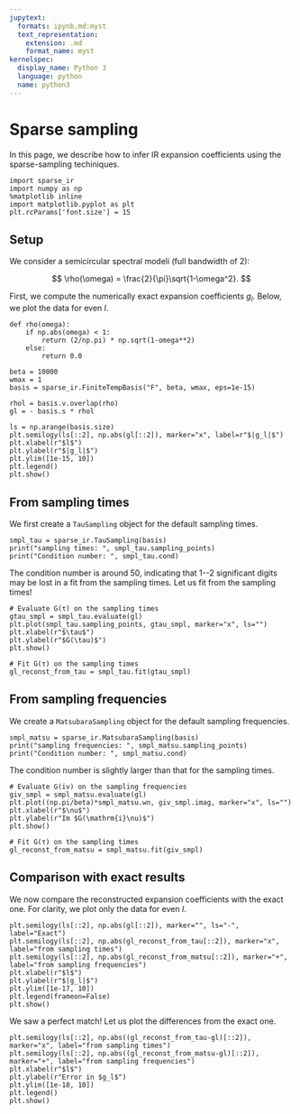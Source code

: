 ```yaml
---
jupytext:
  formats: ipynb,md:myst
  text_representation:
    extension: .md
    format_name: myst
kernelspec:
  display_name: Python 3
  language: python
  name: python3
---
```


# Sparse sampling

In this page, we describe how to infer IR expansion coefficients using the sparse-sampling techiniques.

```{code-cell} ipython3
import sparse_ir
import numpy as np
%matplotlib inline
import matplotlib.pyplot as plt
plt.rcParams['font.size'] = 15
```

## Setup
We consider a semicircular spectral modeli (full bandwidth of 2):

$$
\rho(\omega) = \frac{2}{\pi}\sqrt{1-\omega^2}.
$$

First, we compute the numerically exact expansion coefficients $g_l$.
Below, we plot the data for even $l$.

```{code-cell} ipython3
def rho(omega):
    if np.abs(omega) < 1:
        return (2/np.pi) * np.sqrt(1-omega**2)
    else:
        return 0.0

beta = 10000
wmax = 1
basis = sparse_ir.FiniteTempBasis("F", beta, wmax, eps=1e-15)

rhol = basis.v.overlap(rho)
gl = - basis.s * rhol

ls = np.arange(basis.size)
plt.semilogy(ls[::2], np.abs(gl[::2]), marker="x", label=r"$|g_l|$")
plt.xlabel(r"$l$")
plt.ylabel(r"$|g_l|$")
plt.ylim([1e-15, 10])
plt.legend()
plt.show()
```

## From sampling times

We first create a `TauSampling` object for the default sampling times.

```{code-cell} ipython3
smpl_tau = sparse_ir.TauSampling(basis)
print("sampling times: ", smpl_tau.sampling_points)
print("Condition number: ", smpl_tau.cond)
```

The condition number is around 50, indicating that 1--2 significant digits may be lost in a fit from the sampling times. Let us fit from the sampling times!

```{code-cell} ipython3
# Evaluate G(τ) on the sampling times
gtau_smpl = smpl_tau.evaluate(gl)
plt.plot(smpl_tau.sampling_points, gtau_smpl, marker="x", ls="")
plt.xlabel(r"$\tau$")
plt.ylabel(r"$G(\tau)$")
plt.show()

# Fit G(τ) on the sampling times
gl_reconst_from_tau = smpl_tau.fit(gtau_smpl)
```

## From sampling frequencies

We create a `MatsubaraSampling` object for the default sampling frequencies.

```{code-cell} ipython3
smpl_matsu = sparse_ir.MatsubaraSampling(basis)
print("sampling frequencies: ", smpl_matsu.sampling_points)
print("Condition number: ", smpl_matsu.cond)
```

The condition number is slightly larger than that for the sampling times.

```{code-cell} ipython3
# Evaluate G(iv) on the sampling frequencies
giv_smpl = smpl_matsu.evaluate(gl)
plt.plot((np.pi/beta)*smpl_matsu.wn, giv_smpl.imag, marker="x", ls="")
plt.xlabel(r"$\nu$")
plt.ylabel(r"Im $G(\mathrm{i}\nu)$")
plt.show()

# Fit G(τ) on the sampling times
gl_reconst_from_matsu = smpl_matsu.fit(giv_smpl)
```

## Comparison with exact results
We now compare the reconstructed expansion coefficients with the exact one. For clarity, we plot only the data for even $l$.

```{code-cell} ipython3
plt.semilogy(ls[::2], np.abs(gl[::2]), marker="", ls="-", label="Exact")
plt.semilogy(ls[::2], np.abs(gl_reconst_from_tau[::2]), marker="x", label="from sampling times")
plt.semilogy(ls[::2], np.abs(gl_reconst_from_matsu[::2]), marker="+", label="from sampling frequencies")
plt.xlabel(r"$l$")
plt.ylabel(r"$|g_l|$")
plt.ylim([1e-17, 10])
plt.legend(frameon=False)
plt.show()
```

We saw a perfect match! Let us plot the differences from the exact one. 

```{code-cell} ipython3
plt.semilogy(ls[::2], np.abs((gl_reconst_from_tau-gl)[::2]), marker="x", label="from sampling times")
plt.semilogy(ls[::2], np.abs((gl_reconst_from_matsu-gl)[::2]), marker="+", label="from sampling frequencies")
plt.xlabel(r"$l$")
plt.ylabel(r"Error in $g_l$")
plt.ylim([1e-18, 10])
plt.legend()
plt.show()
```
